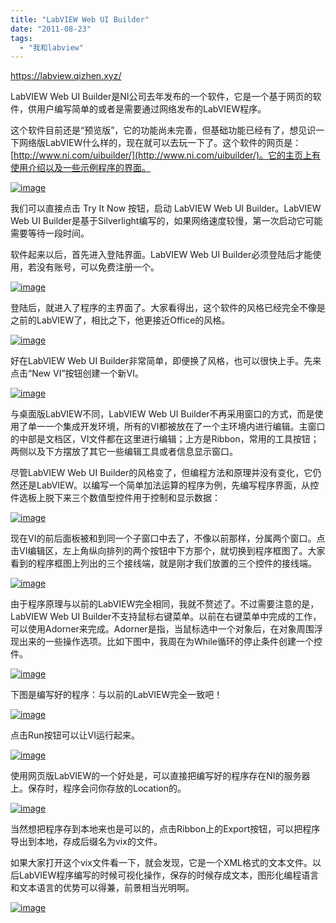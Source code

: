 ```yaml
---
title: "LabVIEW Web UI Builder"
date: "2011-08-23"
tags: 
  - "我和labview"
---
```


https://labview.qizhen.xyz/

LabVIEW Web UI Builder是NI公司去年发布的一个软件，它是一个基于网页的软件，供用户编写简单的或者是需要通过网络发布的LabVIEW程序。

这个软件目前还是“预览版”，它的功能尚未完善，但基础功能已经有了，想见识一下网络版LabVIEW什么样的，现在就可以去玩一下了。这个软件的网页是：[http://www.ni.com/uibuilder/](http://www.ni.com/uibuilder/)。它的主页上有使用介绍以及一些示例程序的界面。

[![image](images/image_thumb7.png "image")](http://ruanqizhen.wordpress.com/wp-content/uploads/2011/08/image7.png)

我们可以直接点击 Try It Now 按钮，启动 LabVIEW Web UI Builder。LabVIEW Web UI Builder是基于Silverlight编写的，如果网络速度较慢，第一次启动它可能需要等待一段时间。

软件起来以后，首先进入登陆界面。LabVIEW Web UI Builder必须登陆后才能使用，若没有账号，可以免费注册一个。

[![image](images/image_thumb8.png "image")](http://ruanqizhen.wordpress.com/wp-content/uploads/2011/08/image8.png)

登陆后，就进入了程序的主界面了。大家看得出，这个软件的风格已经完全不像是之前的LabVIEW了，相比之下，他更接近Office的风格。

[![image](images/image_thumb9.png "image")](http://ruanqizhen.wordpress.com/wp-content/uploads/2011/08/image9.png)

好在LabVIEW Web UI Builder非常简单，即便换了风格，也可以很快上手。先来点击“New VI”按钮创建一个新VI。

[![image](images/image_thumb10.png "image")](http://ruanqizhen.wordpress.com/wp-content/uploads/2011/08/image10.png)

与桌面版LabVIEW不同，LabVIEW Web UI Builder不再采用窗口的方式，而是使用了单一一个集成开发环境，所有的VI都被放在了一个主环境内进行编辑。主窗口的中部是文档区，VI文件都在这里进行编辑；上方是Ribbon，常用的工具按钮；两侧以及下方摆放了其它一些编辑工具或者信息显示窗口。

尽管LabVIEW Web UI Builder的风格变了，但编程方法和原理并没有变化，它仍然还是LabVIEW。以编写一个简单加法运算的程序为例，先编写程序界面，从控件选板上脱下来三个数值型控件用于控制和显示数据：

[![image](images/image_thumb11.png "image")](http://ruanqizhen.wordpress.com/wp-content/uploads/2011/08/image11.png)

现在VI的前后面板被和到同一个子窗口中去了，不像以前那样，分属两个窗口。点击VI编辑区，左上角纵向排列的两个按钮中下方那个，就切换到程序框图了。大家看到的程序框图上列出的三个接线端，就是刚才我们放置的三个控件的接线端。

[![image](images/image_thumb12.png "image")](http://ruanqizhen.wordpress.com/wp-content/uploads/2011/08/image12.png)

由于程序原理与以前的LabVIEW完全相同，我就不赘述了。不过需要注意的是，LabVIEW Web UI Builder不支持鼠标右键菜单。以前在右键菜单中完成的工作，可以使用Adorner来完成。Adorner是指，当鼠标选中一个对象后，在对象周围浮现出来的一些操作选项。比如下图中，我周在为While循环的停止条件创建一个控件。

[![image](images/image_thumb13.png "image")](http://ruanqizhen.wordpress.com/wp-content/uploads/2011/08/image13.png)

下图是编写好的程序：与以前的LabVIEW完全一致吧！

[![image](images/image_thumb14.png "image")](http://ruanqizhen.wordpress.com/wp-content/uploads/2011/08/image14.png)

点击Run按钮可以让VI运行起来。

[![image](images/image_thumb15.png "image")](http://ruanqizhen.wordpress.com/wp-content/uploads/2011/08/image15.png)

使用网页版LabVIEW的一个好处是，可以直接把编写好的程序存在NI的服务器上。保存时，程序会问你存放的Location的。

[![image](images/image_thumb16.png "image")](http://ruanqizhen.wordpress.com/wp-content/uploads/2011/08/image16.png)

当然想把程序存到本地来也是可以的，点击Ribbon上的Export按钮，可以把程序导出到本地，存成后缀名为vix的文件。

如果大家打开这个vix文件看一下，就会发现，它是一个XML格式的文本文件。以后LabVIEW程序编写的时候可视化操作，保存的时候存成文本，图形化编程语言和文本语言的优势可以得兼，前景相当光明啊。

[![image](images/image_thumb17.png "image")](http://ruanqizhen.wordpress.com/wp-content/uploads/2011/08/image17.png)
